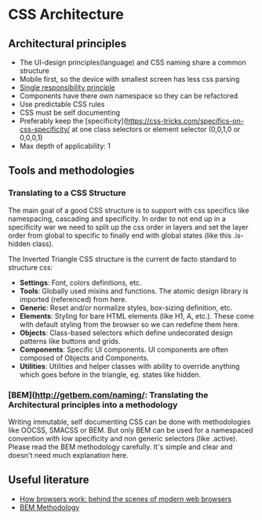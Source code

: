 CSS Architecture
================

Architectural principles
------------------------

- The UI-design principles(language) and CSS naming share a common structure
- Mobile first, so the device with smallest screen has less css parsing
- [Single responsibility principle](https://en.wikipedia.org/wiki/Single_responsibility_principle)
- Components have there own namespace so they can be refactored
- Use predictable CSS rules
- CSS must be self documenting
- Preferably keep the [specificity](https://css-tricks.com/specifics-on-css-specificity/ at one class selectors or
 element selector (0,0,1,0 or 0,0,0,1)
- Max depth of applicability: 1

Tools and methodologies
-----------------------

### Translating to a CSS Structure
The main goal of a good CSS structure is to support with css specifics like namespacing, cascading and
 specificity. In order to not end up in a specificity war we need to split up the css order in layers and set the
 layer order from global to specific to finally end with global states (like this .is-hidden class).

The Inverted Triangle CSS structure is the current de facto standard to structure css:

- **Settings**: Font, colors definitions, etc.
- **Tools**: Globally used mixins and functions. The atomic design library is imported (referenced) from here.
- **Generic**: Reset and/or normalize styles, box-sizing definition, etc.
- **Elements**: Styling for bare HTML elements (like H1, A, etc.). These come with default styling from the browser
 so we can redefine them here.
- **Objects**: Class-based selectors which define undecorated design patterns like buttons and grids.
- **Components**: Specific UI components. UI components are often composed of Objects and Components.
- **Utilities**: Utilities and helper classes with ability to override anything which goes before in the triangle, eg.
 states like hidden.

### [**BEM**](http://getbem.com/naming/: Translating the Architectural principles into a methodology
Writing immutable, self documenting CSS can be done with methodologies like OOCSS, SMACSS or BEM. But only BEM can
 be used for a namespaced convention with low specificity and non generic selectors (like .active). Please read the
 BEM methodology carefully. It's simple and clear and doesn't need much explanation here.


Useful literature
-----------------
- [How browsers work: behind the scenes of modern web browsers](https://www.html5rocks.com/en/tutorials/internals/howbrowserswork)
- [BEM Methodology](https://en.bem.info/methodology/)

